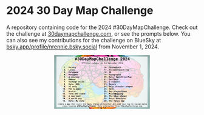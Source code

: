 # 2024 30 Day Map Challenge

A repository containing code for the 2024 #30DayMapChallenge. Check out the challenge at [30daymapchallenge.com](https://30daymapchallenge.com/), or see the prompts below. You can also see my contributions for the challenge on BlueSky at [bsky.app/profile/nrennie.bsky.social](https://bsky.app/profile/nrennie.bsky.social) from November 1, 2024.

<p align="center">
<img src="images/prompts.png" width="50%">
</p>
